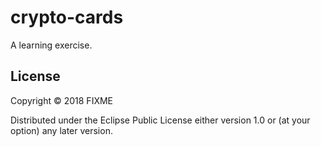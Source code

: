 # crypto-cards

A learning exercise.


## License

Copyright © 2018 FIXME

Distributed under the Eclipse Public License either version 1.0 or (at
your option) any later version.
